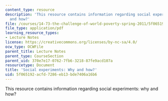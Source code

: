 ```yaml
---
content_type: resource
description: 'This resource contains information regarding social experiments: why
  and how?'
file: /courses/14-73-the-challenge-of-world-poverty-spring-2011/5f065192acfd7286eb13bde7406a16b6_MIT14_73S11_Lec3_slides.pdf
file_type: application/pdf
learning_resource_types:
- Lecture Notes
license: https://creativecommons.org/licenses/by-nc-sa/4.0/
ocw_type: OCWFile
parent_title: Lecture Notes
parent_type: CourseSection
parent_uid: 370e7e17-0762-7fb6-3218-87fe9acd107a
resourcetype: Document
title: 'Social experiments: Why and how?'
uid: 5f065192-acfd-7286-eb13-bde7406a16b6
---
```

This resource contains information regarding social experiments: why and how?